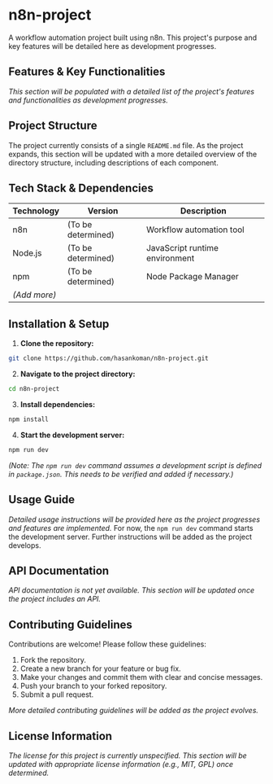 # n8n-project

A workflow automation project built using n8n.  This project's purpose and key features will be detailed here as development progresses.


## Features & Key Functionalities

*This section will be populated with a detailed list of the project's features and functionalities as development progresses.*


## Project Structure

The project currently consists of a single `README.md` file. As the project expands, this section will be updated with a more detailed overview of the directory structure, including descriptions of each component.


## Tech Stack & Dependencies

| Technology       | Version | Description                                   |
|-----------------|---------|-----------------------------------------------|
| n8n              |  (To be determined) | Workflow automation tool                      |
| Node.js          |  (To be determined) | JavaScript runtime environment                |
| npm              |  (To be determined) | Node Package Manager                           |
| *(Add more)*     |         |                                               |


## Installation & Setup

1. **Clone the repository:**

```bash
git clone https://github.com/hasankoman/n8n-project.git
```

2. **Navigate to the project directory:**

```bash
cd n8n-project
```

3. **Install dependencies:**

```bash
npm install
```

4. **Start the development server:**

```bash
npm run dev
```

*(Note: The `npm run dev` command assumes a development script is defined in `package.json`. This needs to be verified and added if necessary.)*


## Usage Guide

*Detailed usage instructions will be provided here as the project progresses and features are implemented.* For now, the `npm run dev` command starts the development server. Further instructions will be added as the project develops.


## API Documentation

*API documentation is not yet available. This section will be updated once the project includes an API.*


## Contributing Guidelines

Contributions are welcome! Please follow these guidelines:

1. Fork the repository.
2. Create a new branch for your feature or bug fix.
3. Make your changes and commit them with clear and concise messages.
4. Push your branch to your forked repository.
5. Submit a pull request.

*More detailed contributing guidelines will be added as the project evolves.*


## License Information

*The license for this project is currently unspecified. This section will be updated with appropriate license information (e.g., MIT, GPL) once determined.*
